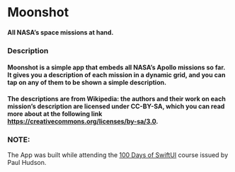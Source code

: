 # Moonshot

#### All NASA’s space missions at hand.

### Description

#### Moonshot is a simple app that embeds all NASA’s Apollo missions so far. It gives you a description of each mission in a dynamic grid, and you can tap on any of them to be shown a simple description.

#### The descriptions are from Wikipedia: the authors and their work on each mission’s description are licensed under CC-BY-SA, which you can read more about at the following link https://creativecommons.org/licenses/by-sa/3.0.

### NOTE:

The App was built while attending the <a href="https://www.hackingwithswift.com/100/swiftui">100 Days of SwiftUI</a> course issued by Paul Hudson.

